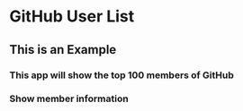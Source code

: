 # GitHub User List

## This is an Example
### This app will show the top 100 members of GitHub

### Show member information

